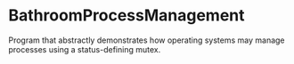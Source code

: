 # BathroomProcessManagement
Program that abstractly demonstrates how operating systems may manage processes using a status-defining mutex.
